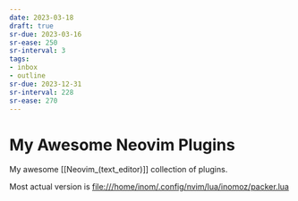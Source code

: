 ```yaml
---
date: 2023-03-18
draft: true
sr-due: 2023-03-16
sr-ease: 250
sr-interval: 3
tags:
- inbox
- outline
sr-due: 2023-12-31
sr-interval: 228
sr-ease: 270
---
```


# My Awesome Neovim Plugins

My awesome [[Neovim_(text_editor)]] collection of plugins.

Most actual version is <file:///home/inom/.config/nvim/lua/inomoz/packer.lua>
